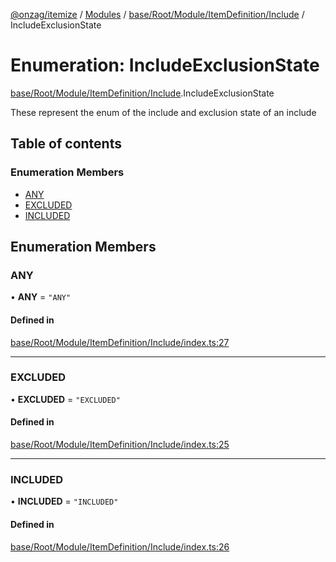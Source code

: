 [@onzag/itemize](../README.md) / [Modules](../modules.md) / [base/Root/Module/ItemDefinition/Include](../modules/base_Root_Module_ItemDefinition_Include.md) / IncludeExclusionState

# Enumeration: IncludeExclusionState

[base/Root/Module/ItemDefinition/Include](../modules/base_Root_Module_ItemDefinition_Include.md).IncludeExclusionState

These represent the enum of the include and exclusion state of an include

## Table of contents

### Enumeration Members

- [ANY](base_Root_Module_ItemDefinition_Include.IncludeExclusionState.md#any)
- [EXCLUDED](base_Root_Module_ItemDefinition_Include.IncludeExclusionState.md#excluded)
- [INCLUDED](base_Root_Module_ItemDefinition_Include.IncludeExclusionState.md#included)

## Enumeration Members

### ANY

• **ANY** = ``"ANY"``

#### Defined in

[base/Root/Module/ItemDefinition/Include/index.ts:27](https://github.com/onzag/itemize/blob/59702dd5/base/Root/Module/ItemDefinition/Include/index.ts#L27)

___

### EXCLUDED

• **EXCLUDED** = ``"EXCLUDED"``

#### Defined in

[base/Root/Module/ItemDefinition/Include/index.ts:25](https://github.com/onzag/itemize/blob/59702dd5/base/Root/Module/ItemDefinition/Include/index.ts#L25)

___

### INCLUDED

• **INCLUDED** = ``"INCLUDED"``

#### Defined in

[base/Root/Module/ItemDefinition/Include/index.ts:26](https://github.com/onzag/itemize/blob/59702dd5/base/Root/Module/ItemDefinition/Include/index.ts#L26)
